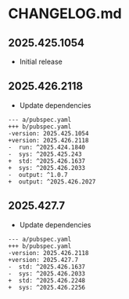 # CHANGELOG.md

## 2025.425.1054

- Initial release

## 2025.426.2118

- Update dependencies

```
--- a/pubspec.yaml
+++ b/pubspec.yaml
-version: 2025.425.1054
+version: 2025.426.2118
-  run: ^2025.424.1840
-  sys: ^2025.425.243
+  std: ^2025.426.1637
+  sys: ^2025.426.2033
-  output: ^1.0.7
+  output: ^2025.426.2027
```

## 2025.427.7

- Update dependencies

```
--- a/pubspec.yaml
+++ b/pubspec.yaml
-version: 2025.426.2118
+version: 2025.427.7
-  std: ^2025.426.1637
-  sys: ^2025.426.2033
+  std: ^2025.426.2248
+  sys: ^2025.426.2256
```

